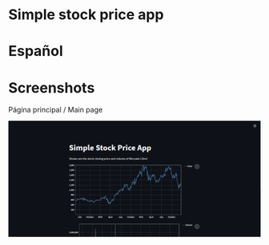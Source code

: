 
# Simple stock price app

# Español

# Screenshots

Página principal / Main page

![Algorithm schema](./images/mainmenu.png)

